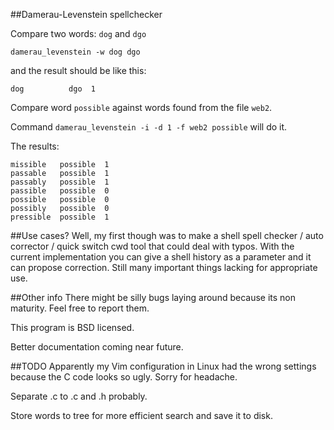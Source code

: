 ##Damerau-Levenstein spellchecker

Compare two words: `dog` and `dgo`

`damerau_levenstein -w dog dgo`

and the result should be like this:

	dog          dgo  1

Compare word `possible` against words found from the file `web2`.

Command `damerau_levenstein -i -d 1 -f web2 possible` will do it.

The results:

	missible   possible  1
	passable   possible  1
	passably   possible  1
	passible   possible  0
	possible   possible  0
	possibly   possible  0
	pressible  possible  1

##Use cases?
Well, my first though was to make a shell spell checker / auto corrector /
quick switch cwd tool that could deal with typos. With the current
implementation you can give a shell history as a parameter and it can propose
correction. Still many important things lacking for appropriate use.

##Other info
There might be silly bugs laying around because its non maturity. Feel free to
report them.

This program is BSD licensed.

Better documentation coming near future.

##TODO
Apparently my Vim configuration in Linux had the wrong settings because the C
code looks so ugly. Sorry for headache.

Separate .c to .c and .h probably.

Store words to tree for more efficient search and save it to disk.
